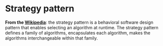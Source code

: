 # Strategy pattern

**From the [Wikipedia](https://en.wikipedia.org/wiki/Strategy_pattern)**:
the strategy pattern is a behavioral software design pattern that enables
selecting an algorithm at runtime. The strategy pattern defines a family of algorithms,
encapsulates each algorithm, makes the algorithms interchangeable within that family.
